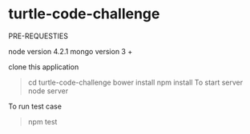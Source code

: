 # turtle-code-challenge

PRE-REQUESTIES 

node version 4.2.1
mongo version 3 +

clone this application
>cd turtle-code-challenge
>bower install
>npm install
To start server 
> node server

To run test case 
> npm test
